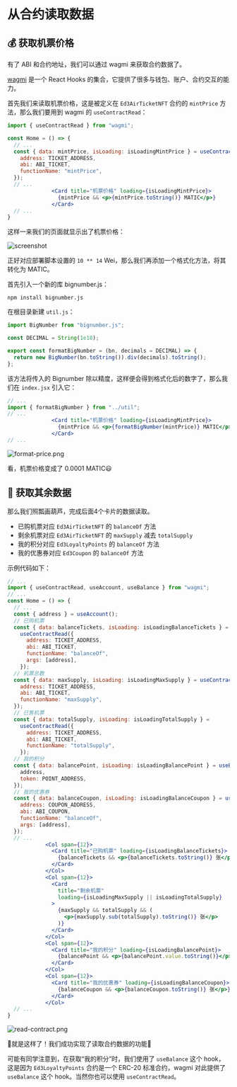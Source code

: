 # 从合约读取数据

## 💰 获取机票价格

有了 ABI 和合约地址，我们可以通过 wagmi 来获取合约数据了。

[wagmi](https://wagmi.sh/) 是一个 React Hooks 的集合，它提供了很多与钱包、账户、合约交互的能力。

首先我们来读取机票价格，这是被定义在 `Ed3AirTicketNFT` 合约的 `mintPrice` 方法，那么我们要用到 wagmi 的 `useContractRead`：

```jsx
import { useContractRead } from "wagmi";

const Home = () => {
  // ...
  const { data: mintPrice, isLoading: isLoadingMintPrice } = useContractRead({
    address: TICKET_ADDRESS,
    abi: ABI_TICKET,
    functionName: "mintPrice",
  });
  // ...
              <Card title="机票价格" loading={isLoadingMintPrice}>
                {mintPrice && <p>{mintPrice.toString()} MATIC</p>}
              </Card>
  // ...
}
```

这样一来我们的页面就显示出了机票价格：

![screenshot](https://i.postimg.cc/wMG1fmJz/read-mint-price.png)

正好对应部署脚本设置的 `10 ** 14` Wei，那么我们再添加一个格式化方法，将其转化为 MATIC。

首先引入一个新的库 bignumber.js：

```shell
npm install bignumber.js
```

在根目录新建 `util.js`：

```javascript
import BigNumber from "bignumber.js";

const DECIMAL = String(1e18);

export const formatBigNumber = (bn, decimals = DECIMAL) => {
  return new BigNumber(bn.toString()).div(decimals).toString();
};
```

该方法将传入的 Bignumber 除以精度，这样便会得到格式化后的数字了，那么我们在 `index.jsx` 引入它：

```jsx
// ...
import { formatBigNumber } from "../util";
// ...
              <Card title="机票价格" loading={isLoadingMintPrice}>
                {mintPrice && <p>{formatBigNumber(mintPrice)} MATIC</p>}
              </Card>
// ...
```

![format-price.png](https://i.postimg.cc/PJzcbrzh/format-price.png)

看，机票价格变成了 0.0001 MATIC😃

## 📄 获取其余数据

那么我们照瓢画葫芦，完成后面4个卡片的数据读取。

* 已购机票对应 `Ed3AirTicketNFT` 的 `balanceOf` 方法
* 剩余机票对应 `Ed3AirTicketNFT` 的 `maxSupply` 减去 `totalSupply`
* 我的积分对应 `Ed3LoyaltyPoints` 的 `balanceOf` 方法
* 我的优惠券对应 `Ed3Coupon` 的 `balanceOf` 方法

示例代码如下：

```jsx
// ...
import { useContractRead, useAccount, useBalance } from "wagmi";
// ...
const Home = () => {
  // ...
  const { address } = useAccount();
  // 已购机票
  const { data: balanceTickets, isLoading: isLoadingBalanceTickets } =
    useContractRead({
      address: TICKET_ADDRESS,
      abi: ABI_TICKET,
      functionName: "balanceOf",
      args: [address],
    });
  // 机票总数
  const { data: maxSupply, isLoading: isLoadingMaxSupply } = useContractRead({
    address: TICKET_ADDRESS,
    abi: ABI_TICKET,
    functionName: "maxSupply",
  });
  // 已售机票
  const { data: totalSupply, isLoading: isLoadingTotalSupply } =
    useContractRead({
      address: TICKET_ADDRESS,
      abi: ABI_TICKET,
      functionName: "totalSupply",
    });
  // 我的积分
  const { data: balancePoint, isLoading: isLoadingBalancePoint } = useBalance({
    address,
    token: POINT_ADDRESS,
  });
  // 我的优惠券
  const { data: balanceCoupon, isLoading: isLoadingBalanceCoupon } = useContractRead({
    address: COUPON_ADDRESS,
    abi: ABI_COUPON,
    functionName: "balanceOf",
    args: [address],
  });
  // ...
            <Col span={12}>
              <Card title="已购机票" loading={isLoadingBalanceTickets}>
                {balanceTickets && <p>{balanceTickets.toString()} 张</p>}
              </Card>
            </Col>
            <Col span={12}>
              <Card
                title="剩余机票"
                loading={isLoadingMaxSupply || isLoadingTotalSupply}
              >
                {maxSupply && totalSupply && (
                  <p>{maxSupply.sub(totalSupply).toString()} 张</p>
                )}
              </Card>
            </Col>
            <Col span={12}>
              <Card title="我的积分" loading={isLoadingBalancePoint}>
                {balancePoint && <p>{balancePoint.value.toString()}</p>}
              </Card>
            </Col>
            <Col span={12}>
              <Card title="我的优惠券" loading={isLoadingBalanceCoupon}>
                {balanceCoupon && <p>{balanceCoupon.toString()} 张</p>}
              </Card>
            </Col>
  // ...
}
```

![read-contract.png](https://i.postimg.cc/W1z2nm0f/read-contract.png)

🎉就是这样了！我们成功实现了读取合约数据的功能🥰

可能有同学注意到，在获取“我的积分”时，我们使用了 `useBalance` 这个 hook，这是因为 `Ed3LoyaltyPoints` 合约是一个 ERC-20 标准合约，wagmi 对此提供了 `useBalance` 这个 hook。当然你也可以使用 `useContractRead`。
